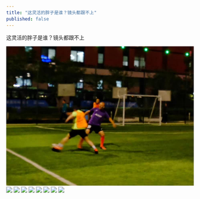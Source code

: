 ```yaml
---
title: "这灵活的胖子是谁？镜头都跟不上"
published: false
---
```

这灵活的胖子是谁？镜头都跟不上

![](./1.jpg)
![](./2.jpg)
![](./3.jpg)
![](./4.jpg)
![](./5.jpg)
![](./6.jpg)
![](./7.jpg)
![](./8.jpg)
![](./9.jpg)
